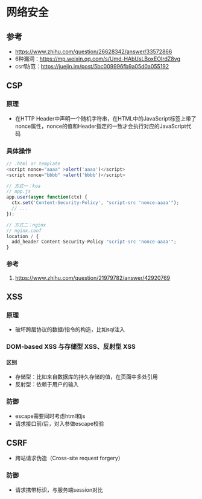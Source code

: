 # 网络安全

## 参考
  - https://www.zhihu.com/question/26628342/answer/33572866
  - 6种漏洞：https://mp.weixin.qq.com/s/Umd-HAbUsLBoxEOIrdZ8vg
  - csrf防范：https://juejin.im/post/5bc009996fb9a05d0a055192

## CSP

### 原理
  - 在HTTP Header中声明一个随机字符串，在HTML中的JavaScript标签上带了nonce属性，nonce的值和Header指定的一致才会执行对应的JavaScript代码

### 具体操作
```js
// .html or template
<script nonce="aaaa" >alert('aaaa')</script>
<script nonce="bbbb" >alert('bbbb')</script>

// 方式一：koa
// app.js
app.user(async function(ctx) {
  ctx.set('Content-Security-Policy', "script-src 'nonce-aaaa'");
  // ...
});

// 方式二：nginx
// nginx.conf
location / {
  add_header Content-Security-Policy "script-src 'nonce-aaaa'";
}
```

### 参考
1. https://www.zhihu.com/question/21979782/answer/42920769



## XSS

### 原理
  - 破坏跨层协议的数据/指令的构造，比如sql注入

### DOM-based XSS 与存储型 XSS、反射型 XSS

#### 区别
  - 存储型：比如来自数据库的持久存储的值，在页面中多处引用
  - 反射型：依赖于用户的输入

### 防御
  - escape需要同时考虑html和js
  - 请求接口前/后，对入参做escape校验


## CSRF
  - 跨站请求伪造（Cross-site request forgery）

### 防御
  - 请求携带标识，与服务端session对比









